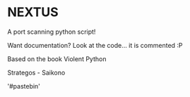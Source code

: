 # NEXTUS

A port scanning python script!

Want documentation? Look at the code... it is commented :P

Based on the book Violent Python

Strategos - Saikono

'#pastebin'
